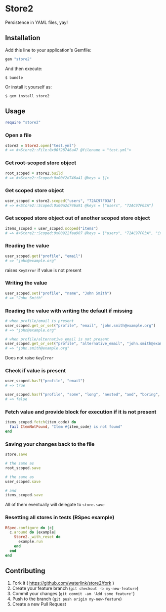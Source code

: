 # Store2

Persistence in YAML files, yay!

## Installation

Add this line to your application's Gemfile:

```ruby
gem "store2"
```

And then execute:

    $ bundle

Or install it yourself as:

    $ gem install store2

## Usage

```ruby
require "store2"
```

### Open a file

```ruby
store2 = Store2.open("test.yml")
# => #<Store2::File:0x00f28746a47 @filename = "test.yml">
```

### Get root-scoped store object

```ruby
root_scoped = store2.build
# => #<Store2::Scoped:0x00f2d746a41 @keys = []>
```

### Get scoped store object

```ruby
user_scoped = store2.scoped("users", "72AC97F03A")
# => #<Store2::Scoped:0x00a2d746a91 @keys = ["users", "72AC97F03A"]
```

### Get scoped store object out of another scoped store object

```ruby
items_scoped = user_scoped.scoped("items")
# => #<Store2::Scoped:0x00922faa907 @keys = ["users", "72AC97F03A", "items"]
```

### Reading the value

```ruby
user_scoped.get("profile", "email")
# => "john@example.org"
```

raises `KeyError` if value is not present

### Writing the value

```ruby
user_scoped.set("profile", "name", "John Smith")
# => "John Smith"
```

### Reading the value with writing the default if missing

```ruby
# when profile/email is present
user_scoped.get_or_set("profile", "email", "john.smith@example.org")
# => "john@example.org"

# when profile/alternative_email is not present
user_scoped.get_or_set("profile", "alternative_email", "john.smith@example.org")
# => "john.smith@example.org"
```

Does not raise `KeyError`

### Check if value is present

```ruby
user_scoped.has?("profile", "email")
# => true

user_scoped.has?("profile", "some", "long", "nested", "and", "boring", "attribute")
# => false
```

### Fetch value and provide block for execution if it is not present

```ruby
items_scoped.fetch(item_code) do
  fail ItemNotFound, "Item #{item_code} is not found"
end
```

### Saving your changes back to the file

```ruby
store.save

# the same as
root_scoped.save

# the same as
user_scoped.save

# and
items_scoped.save
```

All of them eventually will delegate to `store.save`

### Resetting all stores in tests (RSpec example)

```ruby
RSpec.configure do |c|
  c.around do |example|
    Store2._with_reset do
      example.run
    end
  end
end
```

## Contributing

1. Fork it ( https://github.com/waterlink/store2/fork )
2. Create your feature branch (`git checkout -b my-new-feature`)
3. Commit your changes (`git commit -am 'Add some feature'`)
4. Push to the branch (`git push origin my-new-feature`)
5. Create a new Pull Request
